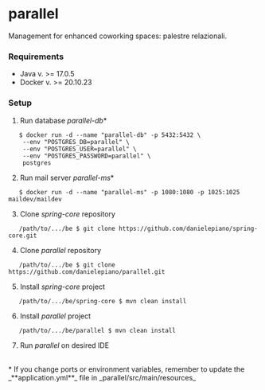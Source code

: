 # parallel
Management for enhanced coworking spaces: palestre relazionali.

### Requirements
* Java v. >= 17.0.5
* Docker v. >= 20.10.23

### Setup
1. Run database _parallel-db_*
```
   $ docker run -d --name "parallel-db" -p 5432:5432 \
    --env "POSTGRES_DB=parallel" \
    --env "POSTGRES_USER=parallel" \
    --env "POSTGRES_PASSWORD=parallel" \
    postgres
```
2. Run mail server _parallel-ms_*
```
   $ docker run -d --name "parallel-ms" -p 1080:1080 -p 1025:1025 maildev/maildev
```
3. Clone _spring-core_ repository
```
   /path/to/.../be $ git clone https://github.com/danielepiano/spring-core.git
```
4. Clone _parallel_ repository
```
   /path/to/.../be $ git clone https://github.com/danielepiano/parallel.git
```
5. Install _spring-core_ project
```
   /path/to/.../be/spring-core $ mvn clean install
```
6. Install _parallel_ project
```
   /path/to/.../be/parallel $ mvn clean install
```
7. Run _parallel_ on desired IDE

<br>
* If you change ports or environment variables, remember to update the _**application.yml**_ file in _parallel/src/main/resources_
